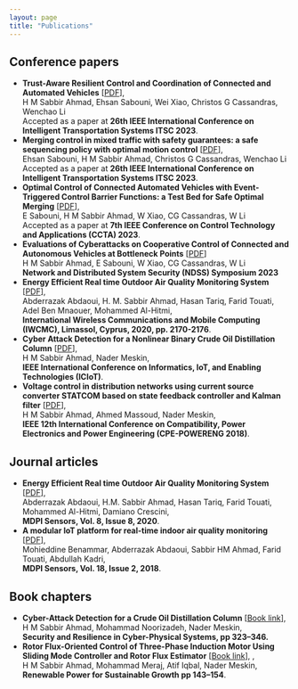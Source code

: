 ```yaml
---
layout: page
title: "Publications"
---
```


## Conference papers
* **Trust-Aware Resilient Control and Coordination of Connected and Automated Vehicles** [<a href="https://arxiv.org/pdf/2305.16818.pdf" target="_blank">PDF</a>],
 <br> H M Sabbir Ahmad, Ehsan Sabouni, Wei Xiao, Christos G Cassandras, Wenchao Li
 <br> Accepted as a paper at **26th IEEE International Conference on Intelligent Transportation Systems ITSC 2023**.
* **Merging control in mixed traffic with safety guarantees: a safe sequencing policy with optimal motion control** [<a href="https://arxiv.org/pdf/2305.16725.pdf" target="_blank">PDF</a>],
<br> Ehsan Sabouni, H M Sabbir Ahmad, Christos G Cassandras, Wenchao Li
  <br> Accepted as a paper at **26th IEEE International Conference on Intelligent Transportation Systems ITSC 2023**.
* **Optimal Control of Connected Automated Vehicles with Event-Triggered Control Barrier Functions: a Test Bed for Safe Optimal Merging** [<a href="https://arxiv.org/pdf/2306.01871.pdf" target="_blank">PDF</a>],
  <br> E Sabouni, H M Sabbir Ahmad, W Xiao, CG Cassandras, W Li
  <br> Accepted as a paper at **7th IEEE Conference on Control Technology and Applications (CCTA) 2023**.
* **Evaluations of Cyberattacks on Cooperative Control of Connected and Autonomous Vehicles at Bottleneck Points** [<a href="https://www.ndss-symposium.org/wp-content/uploads/2023/02/vehiclesec2023-23082-paper.pdf" target="_blank">PDF</a>]
  <br> H M Sabbir Ahmad, E Sabouni, W Xiao, CG Cassandras, W Li
  <br> **Network and Distributed System Security (NDSS) Symposium 2023**
* **Energy Efficient Real time Outdoor Air Quality Monitoring System** [<a href="https://ieeexplore.ieee.org/abstract/document/9148229" target="_blank">PDF</a>],
  <br> Abderrazak Abdaoui, H. M. Sabbir Ahmad, Hasan Tariq, Farid Touati, Adel Ben Mnaouer, Mohammed Al-Hitmi,
  <br> **International Wireless Communications and Mobile Computing (IWCMC), Limassol, Cyprus, 2020, pp. 2170-2176**.
* **Cyber Attack Detection for a Nonlinear Binary Crude Oil Distillation Column** [<a href="https://ieeexplore.ieee.org/xpl/conhome/9081868/proceeding" target="_blank">PDF</a>],
<br> H M Sabbir Ahmad, Nader Meskin,
<br> **IEEE International Conference on Informatics, IoT, and Enabling Technologies (ICIoT)**. 
* **Voltage control in distribution networks using current source converter STATCOM based on state feedback controller and Kalman filter** [<a href="https://ieeexplore.ieee.org/abstract/document/8372544/" target="_blank">PDF</a>],
<br> H M Sabbir Ahmad, Ahmed Massoud, Nader Meskin,
<br> **IEEE 12th International Conference on Compatibility, Power Electronics and Power Engineering (CPE-POWERENG 2018)**. 
  
## Journal articles
* **Energy Efficient Real time Outdoor Air Quality Monitoring System** [<a href="https://www.mdpi.com/1424-8220/20/8/2341" target="top">PDF</a>],
  <br> Abderrazak Abdaoui, H.M. Sabbir Ahmad, Hasan Tariq, Farid Touati, Mohammed Al-Hitmi, Damiano Crescini,
  <br> **MDPI Sensors, Vol. 8, Issue 8, 2020**.
* **A modular IoT platform for real-time indoor air quality monitoring** [<a href="https://www.mdpi.com/1424-8220/20/8/2341" target="top">PDF</a>],
  <br> Mohieddine Benammar, Abderrazak Abdaoui, Sabbir HM Ahmad, Farid Touati, Abdullah Kadri,
  <br> **MDPI Sensors, Vol. 18, Issue 2, 2018**.

## Book chapters
* **Cyber-Attack Detection for a Crude Oil Distillation Column** [<a href="https://link.springer.com/chapter/10.1007/978-3-030-97166-3_13" target="top">Book link</a>],
  <br> H M Sabbir Ahmad, Mohammad Noorizadeh, Nader Meskin,
  <br> **Security and Resilience in Cyber-Physical Systems, pp 323–346.** 
* **Rotor Flux-Oriented Control of Three-Phase Induction Motor Using Sliding Mode Controller and Rotor Flux Estimator** [<a href="https://link.springer.com/chapter/10.1007/978-981-33-4080-0_14" target="top">Book link</a>],
  ,
  <br> H M Sabbir Ahmad, Mohammad Meraj, Atif Iqbal, Nader Meskin,
  <br> **Renewable Power for Sustainable Growth pp 143–154**. 
   

